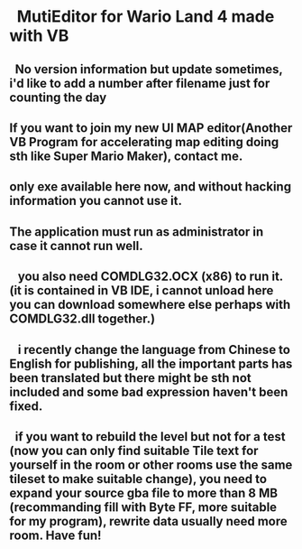#   MutiEditor for Wario Land 4 made with VB
##    No version information but update sometimes, i'd like to add a number after filename just for counting the day
##    If you want to join my new UI MAP editor(Another VB Program for accelerating map editing doing sth like Super Mario Maker), contact me.
##    only exe available here now, and without hacking information you cannot use it. 
##    The application must run as administrator in case it cannot run well.
##    you also need COMDLG32.OCX (x86) to run it.(it is contained in VB IDE, i cannot unload here you can download somewhere else perhaps    with COMDLG32.dll together.)
##    i recently change the language from Chinese to English for publishing, all the important parts has been translated but there might be sth not included and some bad expression haven't been fixed.
##    if you want to rebuild the level but not for a test (now you can only find suitable Tile text for yourself in the room or other rooms use the same tileset to make suitable change), you need to expand your source gba file to more than 8 MB (recommanding fill with Byte FF, more suitable for my program), rewrite data usually need more room. Have fun!

